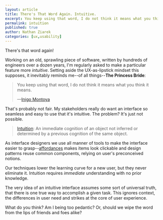 ```yaml
---
layout: article
title: There's That Word Again. Intuitive.
excerpt: You keep using that word, I do not think it means what you think it means.
permalink: intuition
published: true
author: Nathan Ziarek
categories: [ux,usability]
---
```


There's that word again!

Working on an old, sprawling piece of software, written by hundreds of engineers over a dozen years, I'm regularly asked to make a particular feature more *intuitive*. Setting aside the UX-as-lipstick mindset this supposes, it inevitably reminds me--of all things--**The Princess Bride**:

> You keep using that word, I do not think it means what you think it means.
>
> —[Inigo Montoya][ThatWord]

That's probably not fair. My stakeholders really do want an interface so seamless and easy to use that it's intuitive. The problem? It's just not possible.

> [Intuition][Definition]: An immediate cognition of an object not inferred or determined by a previous cognition of the same object.

As interface designers we use all manner of tools to make the interface easier to grasp--[affordances][affordance] makes items look clickable and design patterns reuse common components, relying on user's preconceived notions.

Our techniques lower the learning curve for a new user, but they never eliminate it. Intuition requires *immediate* understanding with no prior knowledge.

The very idea of an intuitive interface assumes some sort of universal truth, that there is one true way to accomplish a given task. This ignores context, the differences in user need and strikes at the core of user experience.

What do you think? Am I being too pedantic? Or, should we wipe the word from the lips of friends and foes alike?

[ThatWord]: https://www.youtube.com/watch?v=G2y8Sx4B2Sk
[Definition]: http://dictionary.reference.com/browse/intuition
[affordance]: http://en.wikipedia.org/wiki/Affordance